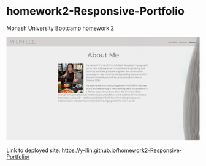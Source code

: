 # homework2-Responsive-Portfolio

Monash University Bootcamp homework 2

![Assigment Screenshot](./assets/imgs/screenshot.png)

Link to deployed site: https://y-ilin.github.io/homework2-Responsive-Portfolio/
